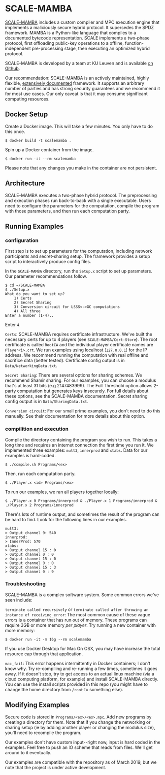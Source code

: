 # SCALE-MAMBA

[SCALE-MAMBA](https://homes.esat.kuleuven.be/~nsmart/SCALE/) includes a custom compiler and MPC execution engine that implements a maliciously secure hybrid protocol. It supersedes the SPDZ framework. MAMBA is a Python-like language that compiles to a documented bytecode representation. SCALE implements a two-phase protocol, first offloading public-key operations to a offline, function-independent pre-processing stage, then executing an optimized hybrid protocol.

SCALE-MAMBA is developed by a team at KU Leuven and is available [on Github](https://github.com/KULeuven-COSIC/SCALE-MAMBA).

Our recommendation: SCALE-MAMBA is an actively maintained, highly flexible, [extensively documented](https://homes.esat.kuleuven.be/~nsmart/SCALE/Documentation.pdf) framework. It supports an arbitrary number of parties and has strong security guarantees and we recommend it for most use cases. Our only caveat is that it may consume significant computing resources.

## Docker Setup
Create a Docker image. This will take a few minutes. You only have to do this
once.
```
$ docker build -t scalemamba .
```
Spin up a Docker container from the image. 
```
$ docker run -it --rm scalemamba 
```
Please note that any changes you make in the container are not persistent.

## Architecture
SCALE-MAMBA executes a two-phase hybrid protocol. 
The preprocessing and execution phases run back-to-back with a single executable.
Users need to configure the parameters for the computation, compile the program
with those parameters, and then run each computation party.

## Running Examples

### configuration
First step is to set up parameters for the computation, including network
participants and secret-sharing setup. The framework provides a setup script to
interactively produce config files.

In the `SCALE-MAMBA` directory, run the `Setup.x` script to set up parameters. Our parameter recommendations follow.
```
$ cd ~/SCALE-MAMBA
$ ./Setup.x
What do you want to set up?
    1) Certs
    2) Secret Sharing
    3) Conversion circuit for LSSS<->GC computations
    4) All three
Enter a number (1-4)..
```
Enter `4`.

`Certs`: SCALE-MAMBA requires certificate infrastructure. We've built the necessary certs for up to 4 players (see `SCALE-MAMBA/Cert-Store`).
The root certificate is called `RootCA` and the individual player certificate names are `Player<i>.crt`. We run examples using localhost (`127.0.0.1`) for the IP address. We recommend running the computation with real offline and sacrifice data (better tested).
Certificate config output is in `Data/NetworkingData.txt`.

`Secret Sharing`: There are several options for sharing schemes. We recommend Shamir sharing. For our examples, you can choose a modulus that's at least 31 bits (e.g 2147483999). The Full Threshold option allows 2-party computation but generates keys insecurely. For full details about these options, see the SCALE-MAMBA documentation.
Secret sharing config output is in `Data/SharingData.txt`.

`Conversion circuit`: For our small prime examples, you don't need to do this manually. See their documentation for more details about this option.

### compilition and execution
Compile the directory containing the program you wish to run. This takes a long time and requires an internet connection the first time you run it. 
We implemented three examples: `mult3`, `innerprod` and `xtabs`. Data for our examples is hard-coded.
```
$ ./compile.sh Programs/<ex>
```

Then, run each computation party. 
```
$ ./Player.x <id> Programs/<ex>
```

To run our examples, we ran all players together locally:
```
$ ./Player.x 0 Programs/innerprod & ./Player.x 1 Programs/innerprod & ./Player.x 2 Programs/innerprod
```
There's lots of runtime output, and sometimes the result of the program can be hard to find. Look for the following lines in our examples.
```
mult3: 
> Output channel 0: 540
innerprod: 
> InnerProd: 570
xtabs:
> Output channel 15 : 0
> Output channel 0 : 0
> Output channel 15 : 0
> Output channel 0 : 0
> Output channel 15 : 3
> Output channel 0 : 9
```

### Troubleshooting
SCALE-MAMBA is a complex software system. Some common errors we've seen include:

`terminate called recursively` or `terminate called after throwing an instance of receiving_error`: The most common cause of these vague errors is a container that has run out of memory. These programs can require 3GB or more memory _per player_. Try running a new container with more memory:
```
$ docker run -it -m 16g --rm scalemamba
```
If you use Docker Desktop for Mac On OSX, you may have increase the total resource cap through that application. 

`mac_fail`: This error happens intermittently in Docker containers; I don't know why. Try re-compiling and re-running a few times, sometimes it goes away. If it doesn't stop, try to get access to an actual linux machine (via a cloud computing platform, for example) and install SCALE-MAMBA directly. You can use the install scripts provided in this repo (you might have to change the home directory from `/root` to something else).

## Modifying Examples
Secure code is stored in `Programs/<ex>/<ex>.mpc`. Add new programs by creating
a directory for them. Note that if you change the networking or sharing setup
(ie by adding another player or changing the modulus size), you'll need to
recompile the program.

Our examples don't have custom input--right now, input is hard coded in the examples. Feel free to push an IO scheme that reads from files. We'll get around to it eventually.

Our examples are compatible with the repository as of March 2019, but we note that the project is under active development.
